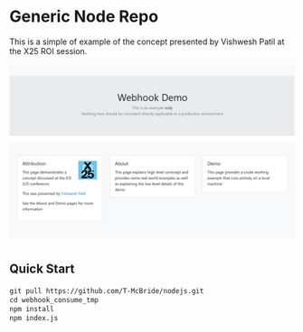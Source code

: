 # Generic Node Repo

This is a simple of example of the concept presented by Vishwesh Patil at the X25 ROI session.

![images/app.png](/webhook_consume_tmp/images/app1.png)

## Quick Start 

``` 
git pull https://github.com/T-McBride/nodejs.git
cd webhook_consume_tmp 
npm install 
npm index.js
```
